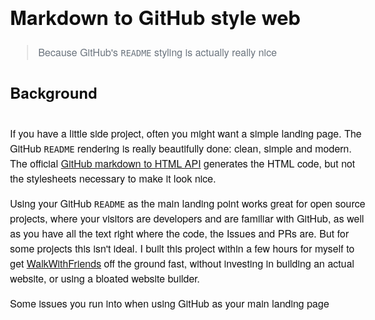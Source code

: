 <html>
      <head>
        <title>markdown-to-html-github-style</title>
        <meta name="viewport" content="width=device-width, initial-scale=1">
      </head>
      <body>
        <div id='content'>
    <h1 id="markdown-to-github-style-web">Markdown to GitHub style web</h1>
<blockquote>
  <p>Because GitHub's <code>README</code> styling is actually really nice</p>
</blockquote>
<h2 id="background">Background</h2>
<p><a href="https://twitter.com/KrauseFx"><img src="https://img.shields.io/badge/author-@KrauseFx-blue.svg?style=flat" alt="" /></a></p>
<p>If you have a little side project, often you might want a simple landing page. The GitHub <code>README</code> rendering is really beautifully done: clean, simple and modern. The official <a href="https://developer.github.com/v3/markdown/">GitHub markdown to HTML API</a> generates the HTML code, but not the stylesheets necessary to make it look nice.</p>
<p>Using your GitHub <code>README</code> as the main landing point works great for open source projects, where your visitors are developers and are familiar with GitHub, as well as you have all the text right where the code, the Issues and PRs are. But for some projects this isn't ideal. I built this project within a few hours for myself to get <a href="https://walkwithfriends.net/">WalkWithFriends</a> off the ground fast, without investing in building an actual website, or using a bloated website builder.</p>
<p>Some issues you run into when using GitHub as your main landing page</p>
<ul>
</div>
<style type='text/css'>body {
  font: 400 16px/1.5 "Helvetica Neue", Helvetica, Arial, sans-serif;
  color: #111;
  background-color: #fdfdfd;
  -webkit-text-size-adjust: 100%;
  -webkit-font-feature-settings: "kern" 1;
  -moz-font-feature-settings: "kern" 1;
  -o-font-feature-settings: "kern" 1;
  font-feature-settings: "kern" 1;
  font-kerning: normal;
  padding: 30px;
}

@media only screen and (max-width: 600px) {
  body {
    padding: 5px;
  }

  body > #content {
    padding: 0px 20px 20px 20px !important;
  }
}

body > #content {
  margin: 0px;
  max-width: 900px;
  border: 1px solid #e1e4e8;
  padding: 10px 40px;
  padding-bottom: 20px;
  border-radius: 2px;
  margin-left: auto;
  margin-right: auto;
}

hr {
  color: #bbb;
  background-color: #bbb;
  height: 1px;
  flex: 0 1 auto;
  margin: 1em 0;
  padding: 0;
  border: none;
}

/**
 * Links
 */
a {
  color: #0366d6;
  text-decoration: none; }
  a:visited {
    color: #0366d6; }
  a:hover {
    color: #0366d6;
    text-decoration: underline; }

pre {
  background-color: #f6f8fa;
  border-radius: 3px;
  font-size: 85%;
  line-height: 1.45;
  overflow: auto;
  padding: 16px;
}

/**
  * Code blocks
  */

code {
  background-color: rgba(27,31,35,.05);
  border-radius: 3px;
  font-size: 85%;
  margin: 0;
  word-wrap: break-word;
  padding: .2em .4em;
  font-family: SFMono-Regular,Consolas,Liberation Mono,Menlo,Courier,monospace;
}

pre > code {
  background-color: transparent;
  border: 0;
  display: inline;
  line-height: inherit;
  margin: 0;
  overflow: visible;
  padding: 0;
  word-wrap: normal;
  font-size: 100%;
}


/**
 * Blockquotes
 */
blockquote {
  margin-left: 30px;
  margin-top: 0px;
  margin-bottom: 16px;
  border-left-width: 3px;
  padding: 0 1em;
  color: #828282;
  border-left: 4px solid #e8e8e8;
  padding-left: 15px;
  font-size: 18px;
  letter-spacing: -1px;
  font-style: italic;
}
blockquote * {
  font-style: normal !important;
  letter-spacing: 0;
  color: #6a737d !important;
}

/**
 * Tables
 */
table {
  border-spacing: 2px;
  display: block;
  font-size: 14px;
  overflow: auto;
  width: 100%;
  margin-bottom: 16px;
  border-spacing: 0;
  border-collapse: collapse;
}

td {
  padding: 6px 13px;
  border: 1px solid #dfe2e5;
}

th {
  font-weight: 600;
  padding: 6px 13px;
  border: 1px solid #dfe2e5;
}

tr {
  background-color: #fff;
  border-top: 1px solid #c6cbd1;
}

table tr:nth-child(2n) {
  background-color: #f6f8fa;
}

/**
 * Others
 */

img {
  max-width: 100%;
}

p {
  line-height: 24px;
  font-weight: 400;
  font-size: 16px;
  color: #24292e; }

ul {
  margin-top: 0; }

li {
  color: #24292e;
  font-size: 16px;
  font-weight: 400;
  line-height: 1.5; }

li + li {
  margin-top: 0.25em; }

* {
  font-family: -apple-system, BlinkMacSystemFont, "Segoe UI", Helvetica, Arial, sans-serif, "Apple Color Emoji", "Segoe UI Emoji", "Segoe UI Symbol";
  color: #24292e; }

a:visited {
  color: #0366d6; }

h1, h2, h3 {
  border-bottom: 1px solid #eaecef;
  color: #111;
  /* Darker */ }</style>
      </body>
    </html>
